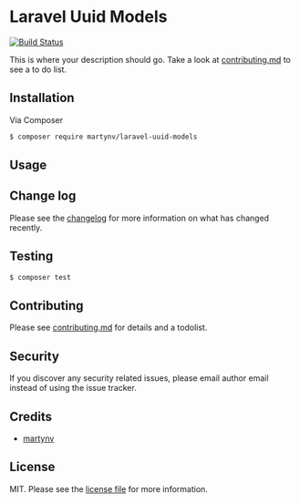 # Laravel Uuid Models

[comment]: <> ([![Latest Version on Packagist][ico-version]][link-packagist])

[comment]: <> ([![Total Downloads][ico-downloads]][link-downloads])
[![Build Status][ico-github-actions]][link-github-actions]

[comment]: <> ([![StyleCI][ico-styleci]][link-styleci])

This is where your description should go. Take a look at [contributing.md](contributing.md) to see a to do list.

## Installation

Via Composer

``` bash
$ composer require martynv/laravel-uuid-models
```

## Usage

## Change log

Please see the [changelog](changelog.md) for more information on what has changed recently.

## Testing

``` bash
$ composer test
```

## Contributing

Please see [contributing.md](contributing.md) for details and a todolist.

## Security

If you discover any security related issues, please email author email instead of using the issue tracker.

## Credits

- [martynv][link-author]

## License

MIT. Please see the [license file](LICENSE) for more information.

[ico-version]: https://img.shields.io/packagist/v/martynv/laravel-uuid-models.svg?style=flat-square
[ico-downloads]: https://img.shields.io/packagist/dt/martynv/laravel-uuid-models.svg?style=flat-square
[ico-github-actions]: https://github.com/martyn-v/laravel-uuid-models/actions/workflows/php.yml/badge.svg?branch=main
[ico-styleci]: https://styleci.io/repos/12345678/shield

[link-packagist]: https://packagist.org/packages/martynv/laravel-uuid-models
[link-downloads]: https://packagist.org/packages/martynv/laravel-uuid-models
[link-github-actions]: https://github.com/martyn-v/laravel-uuid-models/actions/workflows/php.yml
[link-styleci]: https://styleci.io/repos/12345678
[link-author]: https://github.com/martyn-v

